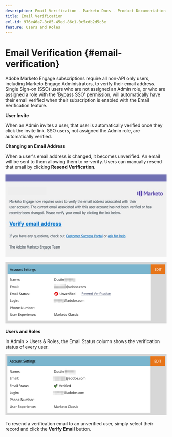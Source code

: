 ```yaml
---
description: Email Verification - Marketo Docs - Product Documentation
title: Email Verification
exl-id: 976e46a7-8c85-45ed-86c1-0c5cdb2d5c3e
feature: Users and Roles
---
```

# Email Verification {#email-verification}

Adobe Marketo Engage subscriptions require all non-API only users, including Marketo Engage Administrators, to verify their email address. Single Sign-on (SSO) users who are not assigned an Admin role, or who are assigned a role with the 'Bypass SSO' permission, will automatically have their email verified when their subscription is enabled with the Email Verification feature.

**User Invite**

When an Admin invites a user, that user is automatically verified once they click the invite link. SSO users, not assigned the Admin role, are automatically verified.

**Changing an Email Address**

When a user's email address is changed, it becomes unverified. An email will be sent to them allowing them to re-verify. Users can manually resend that email by clicking **Resend Verification**.

   ![](assets/email-verification-1.png)

   ![](assets/email-verification-2.png)

**Users and Roles**

In Admin > Users & Roles, the Email Status column shows the verification status of every user.

   ![](assets/email-verification-3.png)

To resend a verification email to an unverified user, simply select their record and click the **Verify Email** button.
